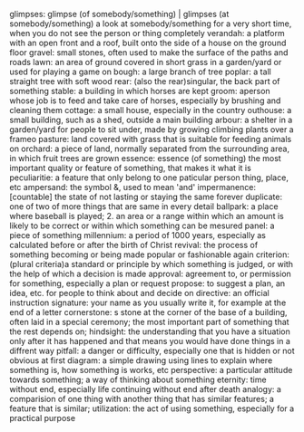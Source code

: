 glimpses: glimpse (of somebody/something) | glimpses (at somebody/something) a look at somebody/something for a very short time, when you do not see the person or thing completely
verandah: a platform with an open front and a roof, built onto the side of a house on the ground floor
gravel: small stones, often used to make the surface of the paths and roads
lawn: an area of ground covered in short grass in a garden/yard or used for playing a game on 
bough: a large branch of tree
poplar: a tall straight tree with soft wood
rear: (also the rear)singular, the back part of something
stable: a building in which horses are kept
groom: aperson whose job is to feed and take care of horses, especially by brushing and cleaning them
cottage: a small house, especially in the country
outhouse: a small building, such as a shed, outside a main building
arbour: a shelter in a garden/yard for people to sit under, made by growing climbing plants over a frameo
pasture: land covered with grass that is suitable for feeding animals on 
orchard: a piece of land, normally separated from the surrounding area, in which fruit trees are grown
essence: essence (of something) the most important quality or feature of something, that makes it what it is
peculiaritie: a feature that only belong to one paticular person thing, place, etc
ampersand: the symbol &, used to mean 'and'
impermanence: [countable] the state of not lasting or staying the same forever
duplicate: one of two of more things that are same in every detail
ballpark: a place where baseball is played; 2. an area or a range within which an amount is likely to be correct or within which something can be mesured
panel: a piece of something
millennium: a period of 1000 years, especially as calculated before or after the birth of Christ
revival: the process of something becoming or being made popular or fashionable again
criterion: (plural criteria)a standard or principle by which something is judged, or with the help of which a decision is made 
approval: agreement to, or permission for something, especially a plan or request
propose: to suggest a plan, an idea, etc. for people to think about and decide on
directive: an official instruction
signature: your name as you usually write it, for example at the end of a letter
cornerstone: s stone at the corner of the base of a building, often laid in a special ceremony; the most important part of something that the rest depends on;
hindsight: the understanding that you have a situation only after it has happened and that means you would have done things in a diffrent way
pitfall: a danger or difficulty, especially one that is hidden or not obvious at first
diagram: a simple drawing using lines to explain where something is, how something is works, etc
perspective: a particular attitude towards something; a way of thinking about something
eternity: time without end, especially life continuing without end after death
analogy: a comparision of one thing with another thing that has similar features; a feature that is similar;
utilization: the act of using something, especially for a practical purpose
